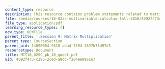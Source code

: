 ```yaml
---
content_type: resource
description: This resource contains problem statements related to matrix multiplication.
file: /media/courses/18-02sc-multivariable-calculus-fall-2010/4092f473c2952ceda8dcf204ee096167_MIT18_02SC_pb_10_quest.pdf
file_type: application/pdf
learning_resource_types: []
ocw_type: OCWFile
parent_title: '.Session 9: Matrix Multiplication'
parent_type: CourseSection
parent_uid: 14090654-9310-aba4-7394-1897b75d97d3
resourcetype: Document
title: MIT18_02SC_pb_10_quest.pdf
uid: 4092f473-c295-2ced-a8dc-f204ee096167
---
```

